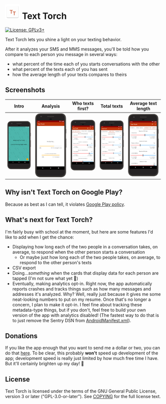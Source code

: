 # ![Text Torch logo](app/src/main/res/mipmap-mdpi/ic_launcher.png) Text Torch  

[![License: GPLv3+](https://img.shields.io/badge/License-GPLv3%2B-blue)](COPYING)

Text Torch lets you shine a light on your texting behavior.

After it analyzes your SMS and MMS messages, you'll be told how you compare to each person you message in several ways:
- what percent of the time each of you starts conversations with the other
- what percent of the texts each of you has sent
- how the average length of your texts compares to theirs

## Screenshots

| Intro | Analysis | Who texts first? | Total texts | Average text length
|:-:|:-:|:-:|:-:|:-:|
![Intro](framed_screenshots/intro.png) | ![Analysis](framed_screenshots/analysis.png) | ![Who texts first?](framed_screenshots/who_texts_first.png) | ![Total texts](framed_screenshots/total_texts.png) | ![Average text length](framed_screenshots/average_text_length.png)

## Why isn't Text Torch on Google Play?

Because as best as I can tell, it violates [Google Play policy](https://support.google.com/googleplay/android-developer/answer/9047303#invalid).

## What's next for Text Torch?

I'm fairly busy with school at the moment, but here are some features I'd like to add when I get the chance:
- Displaying how long each of the two people in a conversation takes, on average, to respond when the other person starts a conversation
  - Or maybe just how long each of the two people takes, on average, to respond to the other person's texts
- CSV export
- Doing…*something* when the cards that display data for each person are tapped (I'm not sure what yet 🤔)
- Eventually, making analytics opt-in. Right now, the app automatically reports crashes and tracks things such as how many messages and addresses it's analyzed. Why? Well, really just because it gives me some neat-looking numbers to put on my resume. Once that's no longer a concern, I plan to make it opt-in. I feel fine about tracking these metadata-type things, but if you don't, feel free to build your own version of the app with analytics disabled! (The fastest way to do that is to just remove the Sentry DSN from [AndroidManifest.xml](app/src/main/AndroidManifest.xml)).

## Donations

If you like the app enough that you want to send me a dollar or two, you can do that [here](https://paypal.me/mileskrell). To be clear, this probably **won't** speed up development of the app; development speed is really just limited by how much free time I have. But it'll certainly brighten up my day! 🙂

## License

Text Torch is licensed under the terms of the GNU General Public License, version 3 or later ("GPL-3.0-or-later"). See [COPYING](COPYING) for the full license text.
